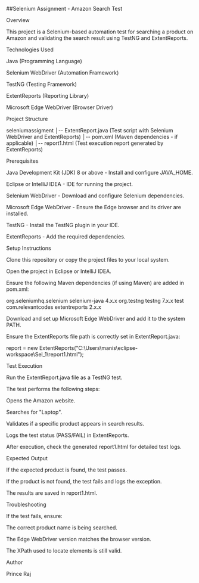 ##Selenium Assignment - Amazon Search Test

Overview

This project is a Selenium-based automation test for searching a product on Amazon and validating the search result using TestNG and ExtentReports.

Technologies Used

Java (Programming Language)

Selenium WebDriver (Automation Framework)

TestNG (Testing Framework)

ExtentReports (Reporting Library)

Microsoft Edge WebDriver (Browser Driver)

Project Structure

seleniumassigment
│-- ExtentReport.java  (Test script with Selenium WebDriver and ExtentReports)
│-- pom.xml            (Maven dependencies - if applicable)
│-- report1.html       (Test execution report generated by ExtentReports)

Prerequisites

Java Development Kit (JDK) 8 or above - Install and configure JAVA_HOME.

Eclipse or IntelliJ IDEA - IDE for running the project.

Selenium WebDriver - Download and configure Selenium dependencies.

Microsoft Edge WebDriver - Ensure the Edge browser and its driver are installed.

TestNG - Install the TestNG plugin in your IDE.

ExtentReports - Add the required dependencies.

Setup Instructions

Clone this repository or copy the project files to your local system.

Open the project in Eclipse or IntelliJ IDEA.

Ensure the following Maven dependencies (if using Maven) are added in pom.xml:

<dependencies>
    <dependency>
        <groupId>org.seleniumhq.selenium</groupId>
        <artifactId>selenium-java</artifactId>
        <version>4.x.x</version>
    </dependency>
    <dependency>
        <groupId>org.testng</groupId>
        <artifactId>testng</artifactId>
        <version>7.x.x</version>
        <scope>test</scope>
    </dependency>
    <dependency>
        <groupId>com.relevantcodes</groupId>
        <artifactId>extentreports</artifactId>
        <version>2.x.x</version>
    </dependency>
</dependencies>

Download and set up Microsoft Edge WebDriver and add it to the system PATH.

Ensure the ExtentReports file path is correctly set in ExtentReport.java:

report = new ExtentReports("C:\\Users\\manis\\eclipse-workspace\\Sel_1\\report1.html");

Test Execution

Run the ExtentReport.java file as a TestNG test.

The test performs the following steps:

Opens the Amazon website.

Searches for "Laptop".

Validates if a specific product appears in search results.

Logs the test status (PASS/FAIL) in ExtentReports.

After execution, check the generated report1.html for detailed test logs.

Expected Output

If the expected product is found, the test passes.

If the product is not found, the test fails and logs the exception.

The results are saved in report1.html.

Troubleshooting

If the test fails, ensure:

The correct product name is being searched.

The Edge WebDriver version matches the browser version.

The XPath used to locate elements is still valid.

Author

Prince Raj
